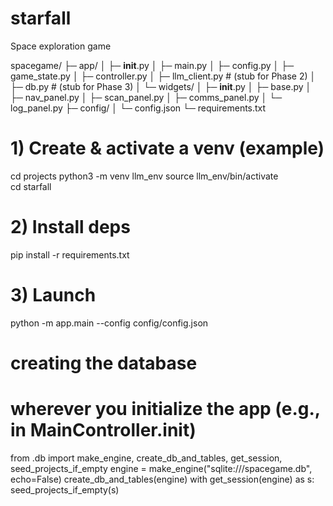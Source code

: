 # starfall
Space exploration game

spacegame/
├─ app/
│ ├─ __init__.py
│ ├─ main.py
│ ├─ config.py
│ ├─ game_state.py
│ ├─ controller.py
│ ├─ llm_client.py # (stub for Phase 2)
│ ├─ db.py # (stub for Phase 3)
│ └─ widgets/
│ ├─ __init__.py
│ ├─ base.py
│ ├─ nav_panel.py
│ ├─ scan_panel.py
│ ├─ comms_panel.py
│ └─ log_panel.py
├─ config/
│ └─ config.json
└─ requirements.txt

# 1) Create & activate a venv (example)
cd projects
python3 -m venv llm_env
source llm_env/bin/activate  
cd starfall

# 2) Install deps
pip install -r requirements.txt

# 3) Launch
python -m app.main --config config/config.json

# creating the database

# wherever you initialize the app (e.g., in MainController.__init__)
from .db import make_engine, create_db_and_tables, get_session, seed_projects_if_empty
engine = make_engine("sqlite:///spacegame.db", echo=False)
create_db_and_tables(engine)
with get_session(engine) as s:
    seed_projects_if_empty(s)
